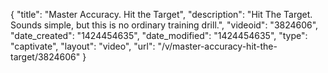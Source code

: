 {
    "title": "Master Accuracy. Hit the Target",
    "description": "Hit The Target. Sounds simple, but this is no ordinary training drill.",
    "videoid": "3824606",
    "date_created": "1424454635",
    "date_modified": "1424454635",
    "type": "captivate",
    "layout": "video",
    "url": "\/v\/master-accuracy-hit-the-target\/3824606"
}